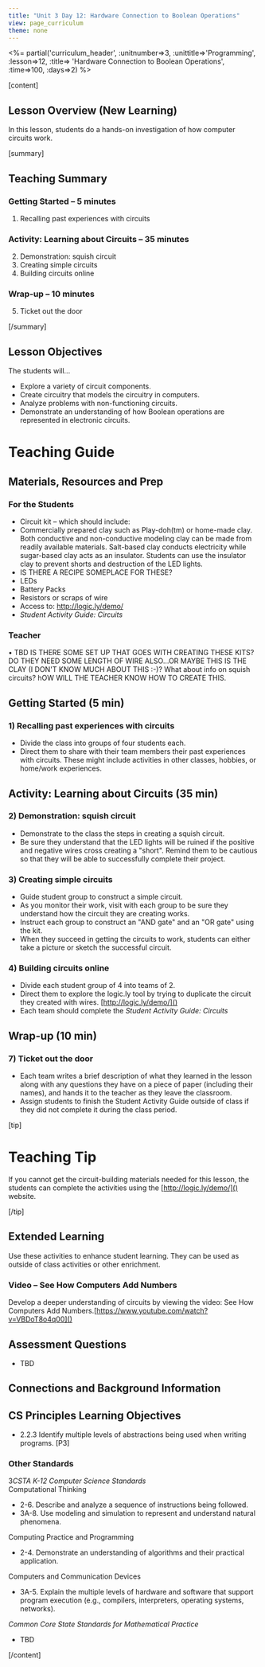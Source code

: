 ```yaml
---
title: "Unit 3 Day 12: Hardware Connection to Boolean Operations"
view: page_curriculum
theme: none
---
```


<%= partial('curriculum_header', :unitnumber=>3, :unittitle=>'Programming', :lesson=>12, :title=> 'Hardware Connection to Boolean Operations', :time=>100, :days=>2) %>

[content]



## Lesson Overview (New Learning)
In this lesson, students do a hands-on investigation of how computer circuits work. 

[summary]

## Teaching Summary

### **Getting Started** – 5 minutes
1) Recalling past experiences with circuits

### **Activity: Learning about Circuits** – 35 minutes
2) Demonstration: squish circuit
3) Creating simple circuits
4) Building circuits online 

### **Wrap-up** – 10 minutes
5) Ticket out the door

[/summary]

## Lesson Objectives

The students will... 

- Explore a variety of circuit components.
- Create circuitry that models the circuitry in computers.
- Analyze problems with non-functioning circuits.
- Demonstrate an understanding of how Boolean operations are represented in electronic circuits.


# Teaching Guide

## Materials, Resources and Prep

### For the Students
- Circuit kit – which should include:
 - Commercially prepared clay such as Play-doh(tm) or home-made clay. Both conductive and non-conductive modeling clay can be made from readily available materials. Salt-based clay conducts electricity while sugar-based clay acts as an insulator. Students can use the insulator clay to prevent shorts and destruction of the LED lights.  
 - IS THERE A RECIPE SOMEPLACE FOR THESE?
 - LEDs
 - Battery Packs
 - Resistors or scraps of wire
- Access to: <a href="http://logic.ly/demo/">http://logic.ly/demo/</a> 
- *Student Activity Guide: Circuits*

### Teacher

• TBD IS THERE SOME SET UP THAT GOES WITH CREATING THESE KITS? DO THEY NEED SOME LENGTH OF WIRE ALSO...OR MAYBE THIS IS THE CLAY (I DON'T KNOW MUCH ABOUT THIS :-)? What about info on squish circuits? hOW WILL THE TEACHER KNOW HOW TO CREATE THIS.


## Getting Started (5 min)

### 1) Recalling past experiences with circuits
- Divide the class into groups of four students each.  
- Direct them to share with their team members their past experiences with circuits. These might include activities in other classes, hobbies, or home/work experiences.

## Activity: Learning about Circuits (35 min)

### 2) Demonstration: squish circuit
- Demonstrate to the class the steps in creating a squish circuit.
- Be sure they understand that the LED lights will be ruined if the positive and negative wires cross creating a "short". Remind them to be cautious so that they will be able to successfully complete their project.

### 3) Creating simple circuits
- Guide student group to construct a simple circuit.
- As you monitor their work, visit with each group to be sure they understand how the circuit they are creating works.
- Instruct each group to construct an "AND gate" and an "OR gate" using the kit. 
- When they succeed in getting the circuits to work, students can either take a picture or sketch the successful circuit.

### 4) Building circuits online 
- Divide each student group of 4 into teams of 2. 
- Direct them to explore the logic.ly tool by trying to duplicate the circuit they created with wires. [http://logic.ly/demo/]()
- Each team should complete the *Student Activity Guide: Circuits*

## Wrap-up (10 min)
### 7) Ticket out the door
- Each team writes a brief description of what they learned in the lesson along with any questions they have on a piece of paper (including their names), and hands it to the teacher as they leave the classroom.
- Assign students to finish the Student Activity Guide outside of class if they did not complete it during the class period.

[tip]

# Teaching Tip

If you cannot get the circuit-building materials needed for this lesson, the students can complete the activities using the [http://logic.ly/demo/]() website.

[/tip]

## Extended Learning

Use these activities to enhance student learning. They can be used as outside of class activities or other enrichment.

### Video – See How Computers Add Numbers
Develop a deeper understanding of circuits by viewing the video: See How Computers Add Numbers.[https://www.youtube.com/watch?v=VBDoT8o4q00]() 

## Assessment Questions
- TBD


## Connections and Background Information
## CS Principles Learning Objectives


-  2.2.3 Identify multiple levels of abstractions being used when writing programs. [P3]


### Other Standards
3*CSTA K-12 Computer Science Standards*  
Computational Thinking

- 2-6. Describe and analyze a sequence of instructions being followed.
- 3A-8. Use modeling and simulation to represent and understand natural phenomena.

Computing Practice and Programming  

- 2-4. Demonstrate an understanding of algorithms and their practical application.

Computers and Communication Devices

- 3A-5. Explain the multiple levels of hardware and software that support program execution (e.g., compilers, interpreters, operating systems, networks).

*Common Core State Standards for Mathematical Practice* 
 - TBD


[/content]


